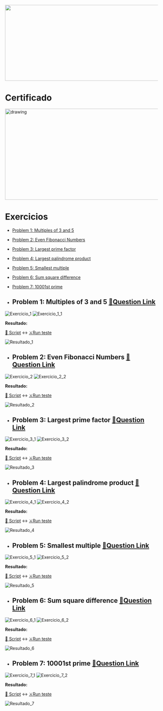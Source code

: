<p align="center"><a href="https://www.freecodecamp.org/learn/coding-interview-prep/#project-euler"><img src="https://cdn.discordapp.com/attachments/465998423145971713/1028133295130685451/unknown.png" width="700" height="250"/></a></p>


# Certificado
 
 <p align="left"><a href="https://www.freecodecamp.org/certification/fcc0b7be3c6-9783-4893-8d4a-e29361d207d3/scientific-computing-with-python-v7" target="_blank" ><img src="https://cdn.discordapp.com/attachments/465998423145971713/1028133348234760302/unknown.png" alt="drawing" width="600" height="300"/></a></p>

# Exercicios
- [Problem 1: Multiples of 3 and 5](#problem-1-multiples-of-3-and-5-memoquestion-link)
- [Problem 2: Even Fibonacci Numbers](#problem-2-even-fibonacci-numbers-memoquestion-link)
- [Problem 3: Largest prime factor](#problem-3-largest-prime-factor-memoquestion-link)
- [Problem 4: Largest palindrome product](#problem-4-largest-palindrome-product-memoquestion-link)
- [Problem 5: Smallest multiple](#problem-5-smallest-multiple--memoquestion-link)
- [Problem 6: Sum square difference](#problem-6-sum-square-difference-memoquestion-link)
- [Problem 7: 10001st prime](#problem-7-10001st-prime-memoquestion-link)


 - ## Problem 1: Multiples of 3 and 5 [:memo:Question Link](https://www.freecodecamp.org/learn/coding-interview-prep/project-euler/problem-1-multiples-of-3-and-5)

  ![Exercicio_1](https://cdn.discordapp.com/attachments/465998423145971713/1028839556319023174/unknown.png)
  ![Exercicio_1_1](https://cdn.discordapp.com/attachments/465998423145971713/1029219363833778227/unknown.png)
   
   **Resultado:**
   
   [:open_file_folder: Script](https://github.com/Winzen/freecodecamp.org/blob/main/Project%20Euler/Problem%201%20Multiples%20of%203%20and%205.py)
   :left_right_arrow:
   [:crossed_swords:Run teste](https://colab.research.google.com/drive/1F0wlfDuq2CRkA9UcW6bQicm_wjiYsugl#scrollTo=hbSbxa5b542G)
  
   
   ![Resultado_1](https://cdn.discordapp.com/attachments/465998423145971713/1029220721144123482/unknown.png)
   
   - ## Problem 2: Even Fibonacci Numbers [:memo:Question Link](https://www.freecodecamp.org/learn/coding-interview-prep/project-euler/problem-2-even-fibonacci-numbers)
  ![Exercicio_2](https://cdn.discordapp.com/attachments/465998423145971713/1029578362986971266/unknown.png)
  ![Exercicio_2_2](https://cdn.discordapp.com/attachments/465998423145971713/1029578434592125049/unknown.png)
  
   **Resultado:**
   
   [:open_file_folder: Script](https://github.com/Winzen/freecodecamp.org/blob/main/Project%20Euler/Problem%202%20Even%20Fibonacci%20Numbers.py)
   :left_right_arrow:
   [:crossed_swords:Run teste](https://colab.research.google.com/drive/1F0wlfDuq2CRkA9UcW6bQicm_wjiYsugl#scrollTo=XEOF5GsY_EiB)
  
   ![Resultado_2](https://cdn.discordapp.com/attachments/465998423145971713/1029579397042278410/unknown.png)
  
   - ## Problem 3: Largest prime factor [:memo:Question Link](https://www.freecodecamp.org/learn/coding-interview-prep/project-euler/problem-3-largest-prime-factor)
  ![Exercicio_3_1](https://cdn.discordapp.com/attachments/465998423145971713/1029940987423887360/unknown.png)
  ![Exercicio_3_2](https://cdn.discordapp.com/attachments/465998423145971713/1029941062023786568/unknown.png)
  
  
  
   **Resultado:**
   
   [:open_file_folder: Script](https://github.com/Winzen/freecodecamp.org/blob/main/Project%20Euler/Problem%203%20Largest%20prime%20factor.py)
   :left_right_arrow:
   [:crossed_swords:Run teste](https://colab.research.google.com/drive/1F0wlfDuq2CRkA9UcW6bQicm_wjiYsugl#scrollTo=aXWMft9rLSx2)
   
   ![Resultado_3](https://cdn.discordapp.com/attachments/465998423145971713/1029954131177259088/unknown.png)
   
   - ## Problem 4: Largest palindrome product [:memo:Question Link](https://www.freecodecamp.org/learn/coding-interview-prep/project-euler/problem-4-largest-palindrome-product)
 
  ![Exercicio_4_1](https://cdn.discordapp.com/attachments/465998423145971713/1030287996156645417/unknown.png)
  ![Exercicio_4_2](https://cdn.discordapp.com/attachments/465998423145971713/1030288054021263380/unknown.png)
  
   **Resultado:**
   
   [:open_file_folder: Script](https://github.com/Winzen/freecodecamp.org/blob/main/Project%20Euler/Problem%204%20Largest%20palindrome%20product.py)
   :left_right_arrow:
   [:crossed_swords:Run teste](https://colab.research.google.com/drive/1F0wlfDuq2CRkA9UcW6bQicm_wjiYsugl#scrollTo=lLt2rHtbE5ZW)
  
   ![Resultado_4](https://cdn.discordapp.com/attachments/465998423145971713/1030290001008799764/unknown.png)



   
   - ## Problem 5: Smallest multiple  [:memo:Question Link](https://www.freecodecamp.org/learn/coding-interview-prep/project-euler/problem-5-smallest-multiple)
  ![Exercicio_5_1](https://cdn.discordapp.com/attachments/465998423145971713/1030532188833337354/unknown.png)
  ![Exercicio_5_2](https://cdn.discordapp.com/attachments/465998423145971713/1030532300120789002/unknown.png)
  
   **Resultado:**
   
   [:open_file_folder: Script](https://github.com/Winzen/freecodecamp.org/blob/main/Project%20Euler/Problem%205%20Smallest%20multiple.py)
   :left_right_arrow:
   [:crossed_swords:Run teste](https://colab.research.google.com/drive/1F0wlfDuq2CRkA9UcW6bQicm_wjiYsugl#scrollTo=IIVYPe9Liu6_)
  
   ![Resultado_5](https://cdn.discordapp.com/attachments/465998423145971713/1030533940181729410/unknown.png)
   
  - ## Problem 6: Sum square difference [:memo:Question Link](https://www.freecodecamp.org/learn/coding-interview-prep/project-euler/problem-6-sum-square-difference)
  ![Exercicio_6_1](https://cdn.discordapp.com/attachments/465998423145971713/1031379275380703294/unknown.png)
  ![Exercicio_6_2](https://cdn.discordapp.com/attachments/465998423145971713/1031379341772333116/unknown.png)
  
   **Resultado:**
   
   [:open_file_folder: Script](https://github.com/Winzen/freecodecamp.org/blob/main/Project%20Euler/Problem%206%20Sum%20square%20difference.py)
   :left_right_arrow:
   [:crossed_swords:Run teste](https://colab.research.google.com/drive/1F0wlfDuq2CRkA9UcW6bQicm_wjiYsugl#scrollTo=dXy1O_v5wE3R)
  
   ![Resultado_6](https://cdn.discordapp.com/attachments/465998423145971713/1031750118849925180/unknown.png)
   
  - ## Problem 7: 10001st prime [:memo:Question Link](https://www.freecodecamp.org/learn/coding-interview-prep/project-euler/problem-7-10001st-prime)
  ![Exercicio_7_1](https://cdn.discordapp.com/attachments/465998423145971713/1032116019478675556/unknown.png)
  ![Exercicio_7_2](https://cdn.discordapp.com/attachments/465998423145971713/1032116082179313684/unknown.png)
  
   **Resultado:**
   
   [:open_file_folder: Script](https://github.com/Winzen/freecodecamp.org/blob/main/Project%20Euler/Problem%206%20Sum%20square%20difference.py)
   :left_right_arrow:
   [:crossed_swords:Run teste](https://colab.research.google.com/drive/1F0wlfDuq2CRkA9UcW6bQicm_wjiYsugl#scrollTo=dXy1O_v5wE3R)
  
   ![Resultado_7](https://cdn.discordapp.com/attachments/465998423145971713/1031750118849925180/unknown.png)
   
<img src="https://cdn.discordapp.com/attachments/465998423145971713/1010772288926392360/unknown.png" width="1000" height="10"/>
